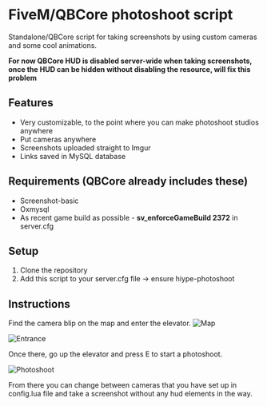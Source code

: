 # FiveM/QBCore photoshoot script
Standalone/QBCore script for taking screenshots by using custom cameras and some cool animations.

**For now QBCore HUD is disabled server-wide when taking screenshots, once the HUD can be hidden without disabling the resource, will fix this problem**

## Features
* Very customizable, to the point where you can make photoshoot studios anywhere
* Put cameras anywhere
* Screenshots uploaded straight to Imgur
* Links saved in MySQL database

## Requirements (QBCore already includes these)
* Screenshot-basic
* Oxmysql
* As recent game build as possible - **sv_enforceGameBuild 2372** in server.cfg

## Setup
1. Clone the repository
2. Add this script to your server.cfg file -> ensure hiype-photoshoot

## Instructions
Find the camera blip on the map and enter the elevator.
![Map](https://i.imgur.com/gKrcjOq.png)

![Entrance](https://i.imgur.com/evfM7ud.png)

Once there, go up the elevator and press E to start a photoshoot.

![Photoshoot](https://i.imgur.com/VCN54oD.png)

From there you can change between cameras that you have set up in config.lua file and take a screenshot without any hud elements in the way.